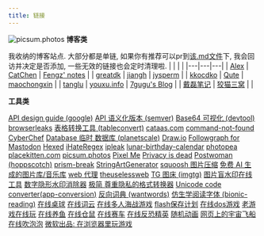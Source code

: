 ```yaml
---
title: 链接
---
```

![picsum.photos](https://picsum.photos/800/450)
**博客类**

我收纳的博客站点. 大部分都是单链, 如果你有推荐可以pr到[该.md文件](https://github.com/thesomeexp/source/blob/master/links/index.md)下, 我会回访并决定是否添加, 一些无效的链接也会定时清理啦.
|  |  |  |
|---|---|---|
| [Alex](https://vincent1q84.github.io) | [CatChen](https://chinese.catchen.me) | [Fengz' notes](https://sync.sh/) |
| [greatdk](https://greatdk.com) | [jiangh](https://1byte.io/) | [jysperm](https://jysperm.me/) |
| [kkocdko](https://kkocdko.site) | [Qute](https://blog.wfso.cn) | [maochongxin](http://maochong.xin/) |
| [tanglu](https://web.tanglu.me/) | [youxu.info](https://blog.youxu.info/) | [7gugu's Blog](https://www.7gugu.com/) |
| [戴磊笔记](http://www.daileinote.com/) | [狡猫三窝](https://slykiten.com/) |  |

**工具类**

[API design guide (google)](https://cloud.google.com/apis/design)
[API 语义化版本 (semver)](https://semver.org/lang/zh-CN/)
[Base64 可视化 (devtool)](https://devtool.tech/base64)
[browserleaks](https://browserleaks.com/dns)
[表格转换工具 (tableconvert)](https://tableconvert.com/zh-CN/)
[cataas.com](https://cataas.com/cat?width=800&height=450)
[command-not-found](https://command-not-found.com/)
[CyberChef](https://gchq.github.io/CyberChef/)
[Database 临时 数据库 (planetscale)](https://planetscale.com)
[Draw.io](https://draw.io/)
[Followgraph for Mastodon](https://followgraph.vercel.app/#searchForm)
[Hexed](https://hexed.it/)
[iHateRegex](https://ihateregex.io/)
[ipleak](https://ipleak.net)
[lunar-birthday-calendar](https://lunar-birthday-calendar-web.firebaseapp.com/)
[photopea](https://www.photopea.com/)
[placekitten.com](https://placekitten.com) 
[picsum.photos](https://picsum.photos)
[Pixel Me](https://pixel-me.tokyo/en/)
[Privacy is dead](https://privacy.aiuys.com/)
[Postwoman (hoppscotch)](https://hoppscotch.io)
[prism-break](https://prism-break.org/en/all/)
[StringArtGenerator](https://halfmonty.github.io/StringArtGenerator/)
[squoosh 图片压缩](https://squoosh.app/)
[免费 AI 生成的图片库/音乐库](https://stockcake.com/)
[web 代理](https://web.tanglu.me)
[theuselessweb](https://theuselessweb.com/)
[TG 图床 (imgtg)](https://imgtg.com)
[图片盲水印在线工具](https://stegonline.iculture.cc)
[数字隐形水印消除器](https://tools.vvzero.com/dewatermark/)
[极简 尊重隐私的格式转换器](https://fileconverter.tommyjepsen.com/)
[Unicode code converter(app-conversion)](https://r12a.github.io/app-conversion/)
[反向词典 (wantwords)](https://wantwords.net)
[仿生学阅读字体 (bionic-reading)](https://bionic-reading.com/)
[在线桌球](http://www.heyzxz.me/pcol/)
[在线词云](https://wordart.com/create)
[在线多人海战游戏](https://mk48.io/)
[flash保存计划](https://flash.homes/)
[在线dos游戏](https://dos.zczc.cz/)
[老游戏在线玩](https://zaixianwan.app/)
[在线养鱼](https://goldfishies.com/?utm_source=pocket_mylist)
[在线仓鼠](https://hammyhome.com/)
[在线赛车](https://slowroads.io/)
[在线反恐精英](https://playcsol.com/)
[随机动画](https://bleuje.com/randomanimations/)
[网页上的宇宙飞船](http://www.websiteasteroids.com/)
[在线吹泡泡](https://oimo.io/works/bubbles/)
[微软出品: 在浏览器里玩游戏](https://www.msn.cn/zh-cn/play/)